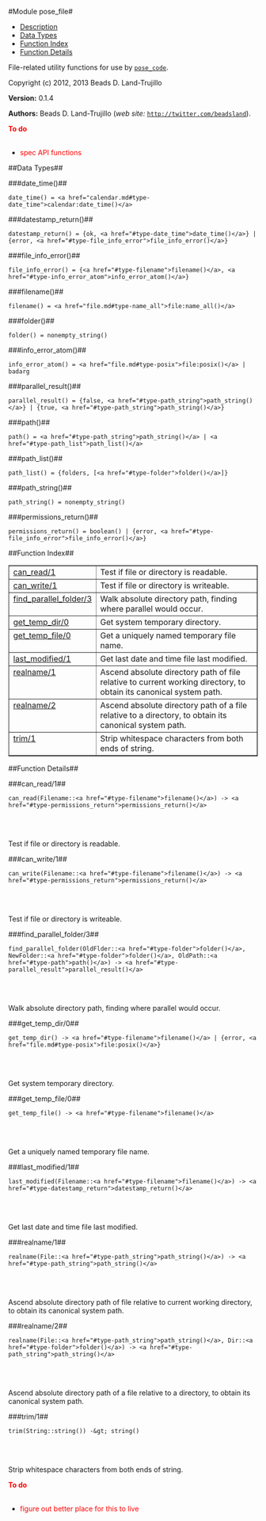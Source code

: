 

#Module pose_file#
* [Description](#description)
* [Data Types](#types)
* [Function Index](#index)
* [Function Details](#functions)


File-related utility functions for use by [`pose_code`](pose_code.md).

Copyright (c) 2012, 2013 Beads D. Land-Trujillo

__Version:__ 0.1.4

__Authors:__ Beads D. Land-Trujillo (_web site:_ [`http://twitter.com/beadsland`](http://twitter.com/beadsland)).

__<font color="red">To do</font>__
<br></br>
* <font color="red">spec API functions</font>

<a name="types"></a>

##Data Types##




###<a name="type-date_time">date_time()</a>##



	date_time() = <a href="calendar.md#type-date_time">calendar:date_time()</a>



###<a name="type-datestamp_return">datestamp_return()</a>##



	datestamp_return() = {ok, <a href="#type-date_time">date_time()</a>} | {error, <a href="#type-file_info_error">file_info_error()</a>}



###<a name="type-file_info_error">file_info_error()</a>##



	file_info_error() = {<a href="#type-filename">filename()</a>, <a href="#type-info_error_atom">info_error_atom()</a>}



###<a name="type-filename">filename()</a>##



	filename() = <a href="file.md#type-name_all">file:name_all()</a>



###<a name="type-folder">folder()</a>##



	folder() = nonempty_string()



###<a name="type-info_error_atom">info_error_atom()</a>##



	info_error_atom() = <a href="file.md#type-posix">file:posix()</a> | badarg



###<a name="type-parallel_result">parallel_result()</a>##



	parallel_result() = {false, <a href="#type-path_string">path_string()</a>} | {true, <a href="#type-path_string">path_string()</a>}



###<a name="type-path">path()</a>##



	path() = <a href="#type-path_string">path_string()</a> | <a href="#type-path_list">path_list()</a>



###<a name="type-path_list">path_list()</a>##



	path_list() = {folders, [<a href="#type-folder">folder()</a>]}



###<a name="type-path_string">path_string()</a>##



	path_string() = nonempty_string()



###<a name="type-permissions_return">permissions_return()</a>##



	permissions_return() = boolean() | {error, <a href="#type-file_info_error">file_info_error()</a>}
<a name="index"></a>

##Function Index##


<table width="100%" border="1" cellspacing="0" cellpadding="2" summary="function index"><tr><td valign="top"><a href="#can_read-1">can_read/1</a></td><td>Test if file or directory is readable.</td></tr><tr><td valign="top"><a href="#can_write-1">can_write/1</a></td><td>Test if file or directory is writeable.</td></tr><tr><td valign="top"><a href="#find_parallel_folder-3">find_parallel_folder/3</a></td><td>Walk absolute directory path, finding where parallel would occur.</td></tr><tr><td valign="top"><a href="#get_temp_dir-0">get_temp_dir/0</a></td><td>Get system temporary directory.</td></tr><tr><td valign="top"><a href="#get_temp_file-0">get_temp_file/0</a></td><td>Get a uniquely named temporary file name.</td></tr><tr><td valign="top"><a href="#last_modified-1">last_modified/1</a></td><td>Get last date and time file last modified.</td></tr><tr><td valign="top"><a href="#realname-1">realname/1</a></td><td>Ascend absolute directory path of file relative to current working
directory, to obtain its canonical system path.</td></tr><tr><td valign="top"><a href="#realname-2">realname/2</a></td><td>Ascend absolute directory path of a file relative to a directory,
to obtain its canonical system path.</td></tr><tr><td valign="top"><a href="#trim-1">trim/1</a></td><td>Strip whitespace characters from both ends of string.</td></tr></table>


<a name="functions"></a>

##Function Details##

<a name="can_read-1"></a>

###can_read/1##


	can_read(Filename::<a href="#type-filename">filename()</a>) -> <a href="#type-permissions_return">permissions_return()</a>
<br></br>


Test if file or directory is readable.<a name="can_write-1"></a>

###can_write/1##


	can_write(Filename::<a href="#type-filename">filename()</a>) -> <a href="#type-permissions_return">permissions_return()</a>
<br></br>


Test if file or directory is writeable.<a name="find_parallel_folder-3"></a>

###find_parallel_folder/3##


	find_parallel_folder(OldFlder::<a href="#type-folder">folder()</a>, NewFolder::<a href="#type-folder">folder()</a>, OldPath::<a href="#type-path">path()</a>) -> <a href="#type-parallel_result">parallel_result()</a>
<br></br>


Walk absolute directory path, finding where parallel would occur.<a name="get_temp_dir-0"></a>

###get_temp_dir/0##


	get_temp_dir() -> <a href="#type-filename">filename()</a> | {error, <a href="file.md#type-posix">file:posix()</a>}
<br></br>


Get system temporary directory.<a name="get_temp_file-0"></a>

###get_temp_file/0##


	get_temp_file() -> <a href="#type-filename">filename()</a>
<br></br>


Get a uniquely named temporary file name.<a name="last_modified-1"></a>

###last_modified/1##


	last_modified(Filename::<a href="#type-filename">filename()</a>) -> <a href="#type-datestamp_return">datestamp_return()</a>
<br></br>


Get last date and time file last modified.<a name="realname-1"></a>

###realname/1##


	realname(File::<a href="#type-path_string">path_string()</a>) -> <a href="#type-path_string">path_string()</a>
<br></br>


Ascend absolute directory path of file relative to current working
directory, to obtain its canonical system path.<a name="realname-2"></a>

###realname/2##


	realname(File::<a href="#type-path_string">path_string()</a>, Dir::<a href="#type-folder">folder()</a>) -> <a href="#type-path_string">path_string()</a>
<br></br>


Ascend absolute directory path of a file relative to a directory,
to obtain its canonical system path.<a name="trim-1"></a>

###trim/1##


	trim(String::string()) -&gt; string()
<br></br>


Strip whitespace characters from both ends of string.

__<font color="red">To do</font>__
<br></br>
* <font color="red">figure out better place for this to live</font>
